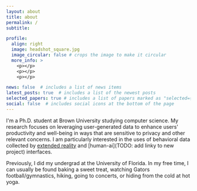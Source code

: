 ```yaml
---
layout: about
title: about
permalink: /
subtitle: 

profile:
  align: right
  image: headshot_square.jpg
  image_circular: false # crops the image to make it circular
  more_info: >
    <p></p>
    <p></p>
    <p></p>

news: false  # includes a list of news items
latest_posts: true  # includes a list of the newest posts
selected_papers: true # includes a list of papers marked as "selected={true}"
social: false  # includes social icons at the bottom of the page
---
```


I'm a Ph.D. student at Brown University studying computer science. My research focuses on leveraging user-generated data to enhance users' productivity and well-being in ways that are sensitive to privacy and other relevant concerns. I am particularly interested in the uses of behavioral data collected by [extended reality](https://klarubbio.github.io/projects/2_project/) and [human-ai](TODO: add linky to new project) interfaces.


Previously, I did my undergrad at the University of Florida. In my free time, I can usually be found baking a sweet treat, watching Gators football/gymnastics, hiking, going to concerts, or hiding from the cold at hot yoga.

